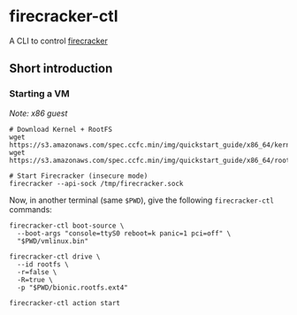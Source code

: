 # firecracker-ctl

A CLI to control [firecracker](https://github.com/firecracker-microvm/firecracker)

## Short introduction

### Starting a VM

_Note: x86 guest_

```shell
# Download Kernel + RootFS
wget https://s3.amazonaws.com/spec.ccfc.min/img/quickstart_guide/x86_64/kernels/vmlinux.bin
wget https://s3.amazonaws.com/spec.ccfc.min/img/quickstart_guide/x86_64/rootfs/bionic.rootfs.ext4

# Start Firecracker (insecure mode)
firecracker --api-sock /tmp/firecracker.sock
```

Now, in another terminal (same `$PWD`), give the following `firecracker-ctl` commands:

```shell
firecracker-ctl boot-source \
  --boot-args "console=ttyS0 reboot=k panic=1 pci=off" \
  "$PWD/vmlinux.bin"
  
firecracker-ctl drive \
  --id rootfs \
  -r=false \
  -R=true \
  -p "$PWD/bionic.rootfs.ext4"
  
firecracker-ctl action start
```